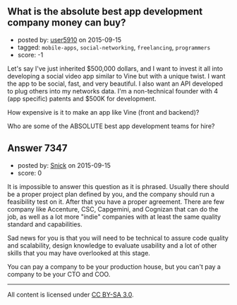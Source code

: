 ## What is the absolute best app development company money can buy?

- posted by: [user5910](https://stackexchange.com/users/6958609/user5910) on 2015-09-15
- tagged: `mobile-apps`, `social-networking`, `freelancing`, `programmers`
- score: -1

Let's say I've just inherited $500,000 dollars, and I want to invest it all into developing a social video app similar to Vine but with a unique twist.  I want the app to be social, fast, and very beautiful.  I also want an API developed to plug others into my networks data.  I'm a non-technical founder with 4 (app specific) patents and $500K for development.  

How expensive is it to make an app like Vine (front and backend)?  

Who are some of the ABSOLUTE best app development teams for hire?


## Answer 7347

- posted by: [Snick](https://stackexchange.com/users/933131/snick) on 2015-09-15
- score: 0

It is impossible to answer this question as it is phrased. 
Usually there should be a proper project plan defined by you, and the company should run a feasibility test on it. After that you have a proper agreement. There are few company like Accenture, CSC, Capgemini, and Cognizan that can do the job, as well as a lot more "indie" companies with at least the same quality standard and capabilities.

Sad news for you is that you will need to be technical to assure code quality and scalability, design knowledge to evaluate usability and a lot of other skills that you may have overlooked at this stage. 

You can pay a company to be your production house, but you can't pay a company to be your CTO and COO. 
 





---

All content is licensed under [CC BY-SA 3.0](https://creativecommons.org/licenses/by-sa/3.0/).
